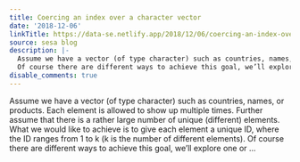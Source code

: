 ```yaml
---
title: Coercing an index over a character vector
date: '2018-12-06'
linkTitle: https://data-se.netlify.app/2018/12/06/coercing-an-index-over-a-character-vector/
source: sesa blog
description: |-
  Assume we have a vector (of type character) such as countries, names, or products. Each element is allowed to show up multiple times. Further assume that there is a rather large number of unique (different) elements. What we would like to achieve is to give each element a unique ID, where the ID ranges from 1 to k (k is the number of different elements).
  Of course there are different ways to achieve this goal, we’ll explore one or ...
disable_comments: true
---
```

Assume we have a vector (of type character) such as countries, names, or products. Each element is allowed to show up multiple times. Further assume that there is a rather large number of unique (different) elements. What we would like to achieve is to give each element a unique ID, where the ID ranges from 1 to k (k is the number of different elements).
Of course there are different ways to achieve this goal, we’ll explore one or ...